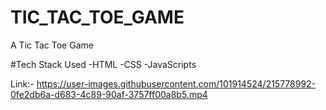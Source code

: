 # TIC_TAC_TOE_GAME
A Tic Tac Toe Game

#Tech Stack Used 
-HTML
-CSS
-JavaScripts

Link:- 
https://user-images.githubusercontent.com/101914524/215778992-0fe2db6a-d683-4c89-90af-3757ff00a8b5.mp4

